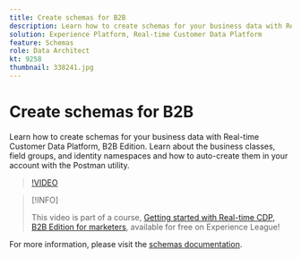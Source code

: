 ```yaml
---
title: Create schemas for B2B
description: Learn how to create schemas for your business data with Real-time Customer Data Platform, B2B Edition.
solution: Experience Platform, Real-time Customer Data Platform
feature: Schemas
role: Data Architect
kt: 9258
thumbnail: 338241.jpg
---
```

# Create schemas for B2B

Learn how to create schemas for your business data with Real-time Customer Data Platform, B2B Edition. Learn about the business classes, field groups, and identity namespaces and how to auto-create them in your account with the Postman utility.

>[!VIDEO](https://video.tv.adobe.com/v/338241?quality=12&learn=on)

>[!INFO]
>
> This video is part of a course, [Getting started with Real-time CDP, B2B Edition for marketers](https://experienceleague.adobe.com/?recommended=ExperiencePlatform-U-1-2021.rtcdp.b2b), available for free on Experience League!

For  more information, please visit the [schemas documentation](https://experienceleague.adobe.com/docs/experience-platform/xdm/home.html).